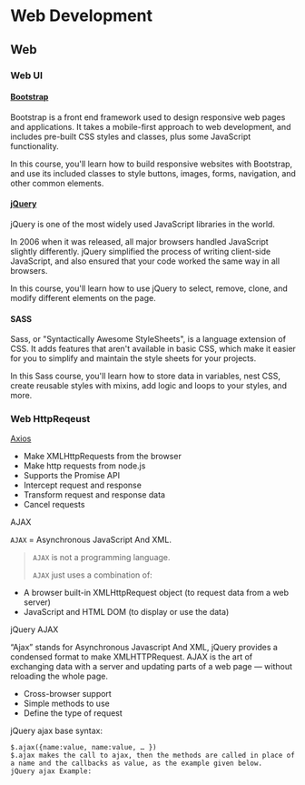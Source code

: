 # Web Development

## Web

### Web UI

#### [Bootstrap](https://getbootstrap.com)

Bootstrap is a front end framework used to design responsive web pages and applications. It takes a mobile-first approach to web development, and includes pre-built CSS styles and classes, plus some JavaScript functionality.

In this course, you'll learn how to build responsive websites with Bootstrap, and use its included classes to style buttons, images, forms, navigation, and other common elements.

#### [jQuery](https://www.freecodecamp.org/learn/front-end-development-libraries/)

jQuery is one of the most widely used JavaScript libraries in the world.

In 2006 when it was released, all major browsers handled JavaScript slightly differently. jQuery simplified the process of writing client-side JavaScript, and also ensured that your code worked the same way in all browsers.

In this course, you'll learn how to use jQuery to select, remove, clone, and modify different elements on the page.

#### SASS

Sass, or "Syntactically Awesome StyleSheets", is a language extension of CSS. It adds features that aren't available in basic CSS, which make it easier for you to simplify and maintain the style sheets for your projects.

In this Sass course, you'll learn how to store data in variables, nest CSS, create reusable styles with mixins, add logic and loops to your styles, and more.


### Web HttpReqeust


[Axios](https://github.com/axios/axios)

* Make XMLHttpRequests from the browser
* Make http requests from node.js
* Supports the Promise API
* Intercept request and response
* Transform request and response data
* Cancel requests

AJAX

>
`AJAX` = Asynchronous JavaScript And XML.
>
>`AJAX` is not a programming language.
>
>`AJAX` just uses a combination of:

* A browser built-in XMLHttpRequest object (to request data from a web server)
* JavaScript and HTML DOM (to display or use the data)

jQuery AJAX

“Ajax” stands for Asynchronous Javascript And XML, jQuery provides a condensed format to make XMLHTTPRequest. AJAX is the art of exchanging data with a server and updating parts of a web page — without reloading the whole page.

* Cross-browser support
* Simple methods to use
* Define the type of request

jQuery ajax base syntax:

```
$.ajax({name:value, name:value, … })
$.ajax makes the call to ajax, then the methods are called in place of a name and the callbacks as value, as the example given below.
jQuery ajax Example:
```
